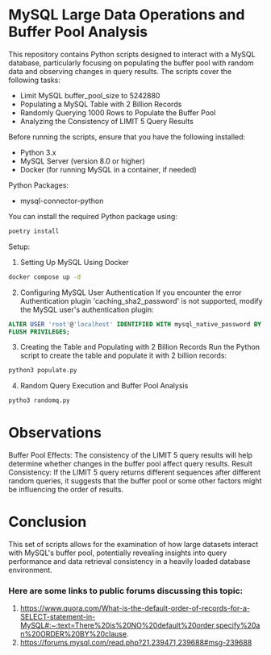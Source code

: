 # MySQL Large Data Operations and Buffer Pool Analysis

This repository contains Python scripts designed to interact with a MySQL database, particularly focusing on populating the buffer pool with random data and observing changes in query results. The scripts cover the following tasks:

 - Limit MySQL buffer_pool_size to 5242880
 - Populating a MySQL Table with 2 Billion Records
 - Randomly Querying 1000 Rows to Populate the Buffer Pool
 - Analyzing the Consistency of LIMIT 5 Query Results

Before running the scripts, ensure that you have the following installed:

 - Python 3.x
 - MySQL Server (version 8.0 or higher)
 - Docker (for running MySQL in a container, if needed)

Python Packages:
 - mysql-connector-python

You can install the required Python package using:
```bash
poetry install
```

Setup:

1. Setting Up MySQL Using Docker
```bash
docker compose up -d
```
2. Configuring MySQL User Authentication
If you encounter the error Authentication plugin 'caching_sha2_password' is not supported, modify the MySQL user's authentication plugin:
```sql
ALTER USER 'root'@'localhost' IDENTIFIED WITH mysql_native_password BY 'rootpassword';
FLUSH PRIVILEGES;
```
3. Creating the Table and Populating with 2 Billion Records
Run the Python script to create the table and populate it with 2 billion records:
```python
python3 populate.py
```
4. Random Query Execution and Buffer Pool Analysis
```python
pytho3 randomq.py
```
# Observations

Buffer Pool Effects: The consistency of the LIMIT 5 query results will help determine whether changes in the buffer pool affect query results.
Result Consistency: If the LIMIT 5 query returns different sequences after different random queries, it suggests that the buffer pool or some other factors might be influencing the order of results.
 
# Conclusion

This set of scripts allows for the examination of how large datasets interact with MySQL's buffer pool, potentially revealing insights into query performance and data retrieval consistency in a heavily loaded database environment.

### Here are some links to public forums discussing this topic:
1. https://www.quora.com/What-is-the-default-order-of-records-for-a-SELECT-statement-in-MySQL#:~:text=There%20is%20NO%20default%20order,specify%20an%20ORDER%20BY%20clause.
2. https://forums.mysql.com/read.php?21,239471,239688#msg-239688
